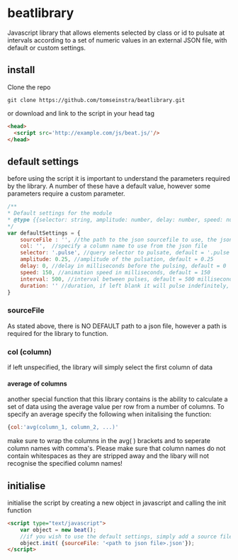 # beatlibrary
Javascript library that allows elements selected by class or id to pulsate at intervals according to a set of numeric values in an external JSON file, with default or custom settings.

## install
Clone the repo

```
git clone https://github.com/tomseinstra/beatlibrary.git
```
or download and link to the script in your head tag
```html
<head>
  <script src='http://example.com/js/beat.js/'/>
</head>
```
## default settings
before using the script it is important to understand the parameters required by the library. A number of these have a default value, however some parameters require a custom parameter.
```javascript
/**
* Default settings for the module
* @type {{selector: string, amplitude: number, delay: number, speed: number, interval: number, duration: number, sourceFile: string, col: string}}
*/
var defaultSettings = {
	sourceFile : '', //the path to the json sourcefile to use, the json file must contain numeric data only. NO DEFAULT!
	col: '',  //specify a column name to use from the json file
	selector: '.pulse', //query selector to pulsate, default = '.pulse'
	amplitude: 0.25, //amplitude of the pulsation, default = 0.25
	delay: 0, //delay in milliseconds before the pulsing, default = 0
	speed: 150, //animation speed in milliseconds, default = 150
	interval: 500, //interval between pulses, default = 500 milliseconds
	duration: '' //duration, if left blank it will pulse indefinitely, default='indefinitely'
}
```
### sourceFile
As stated above, there is NO DEFAULT path to a json file, however a path is required for the library to function.
### col (column)
if left unspecified, the library will simply select the first column of data
#### average of columns
another special function that this library contains is the ability to calculate a set of data using the average value per row from a number of columns. To specify an average specify the following when initalising the function:
```javascript
{col:'avg(column_1, column_2, ...)'
```
make sure to wrap the columns in the avg( ) brackets and to seperate column names with comma's. Please make sure that column names do not contain whitespaces as they are stripped away and the libary will not recognise the specified column names!
## initialise
initialise the script by creating a new object in javascript and calling the init function
```html
<script type="text/javascript">
	var object = new beat();
	//if you wish to use the default settings, simply add a source file
	object.init( {sourceFile: '<path to json file>.json'});
</script>
```
